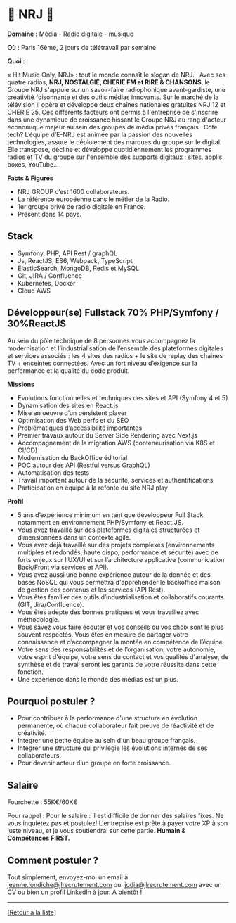 # 🎵 NRJ  🎵

**Domaine :** Média - Radio digitale - musique 

**Où :** Paris 16ème, 2 jours de télétravail par semaine 

**Quoi :** 

« Hit Music Only, NRJ» : tout le monde connaît le slogan de NRJ.   Avec ses quatre radios, **NRJ, NOSTALGIE, CHERIE FM et RIRE & CHANSONS**, le Groupe NRJ s'appuie sur un savoir-faire radiophonique avant-gardiste, une créativité foisonnante et des outils médias innovants. Sur le marché de la télévision il opère et développe deux chaînes nationales gratuites NRJ 12 et CHERIE 25.
Ces différents facteurs ont permis à l'entreprise de s'inscrire dans une dynamique de croissance hissant le Groupe NRJ au rang d'acteur économique majeur au sein des groupes de média privés français.
 Côté tech? L’équipe d’E-NRJ est animée par la passion des nouvelles technologies, assure le déploiement des marques du groupe sur le digital. Elle transpose, décline et développe quotidiennement les programmes radios et TV du groupe sur l'ensemble des supports digitaux : sites, applis, boxes, YouTube…


**Facts & Figures**

* NRJ GROUP c’est 1600 collaborateurs. 
* La référence européenne dans le métier de la Radio.
* 1er groupe privé de radio digitale en France.  
* Présent dans 14 pays.  

## Stack

* Symfony, PHP, API Rest / graphQL
* Js, ReactJS, ES6, Webpack, TypeScript
* ElasticSearch, MongoDB, Redis et MySQL
* Git, JIRA / Confluence 
* Kubernetes, Docker
* Cloud AWS


## Développeur(se) Fullstack 70% PHP/Symfony / 30%ReactJS  

Au sein du pôle technique de 8 personnes vous accompagnez la modernisation et l’industrialisation de l’ensemble des plateformes digitales et services associés  : les 4 sites des radios + le site de replay des chaines TV + enceintes connectées. 
Avec un fort niveau d’exigence sur la performance et la qualité du code produit.


**Missions** 

* Evolutions fonctionnelles et techniques des sites et API (Symfony 4 et 5)
* Dynamisation des sites en React.js
* Mise en oeuvre d’un persistent player
* Optimisation des Web perfs et du SEO 
* Problématiques d’accessibilité importantes
* Premier travaux autour du Server Side Rendering avec Next.js
* Accompagnement de la migration AWS (conteneurisation via K8S et CI/CD)
* Modernisation du BackOffice éditorial
* POC autour des API (Restful versus GraphQL)
* Automatisation des tests 
* Travail important autour de la sécurité, services et authentifications
* Participation en équipe à la refonte du site NRJ play


**Profil**

* 5 ans d’expérience minimum en tant que développeur Full Stack notamment en environnement PHP/Symfony et React.JS.
* Vous avez travaillé sur des plateformes digitales structurées et dimensionnées dans un contexte agile. 
* Vous avez déjà travaillé sur des projets complexes (environnements multiples et redondés, haute dispo, performance et sécurité) avec de forts enjeux sur l’UX/UI et sur l’architecture applicative (communication Back/Front via services et API). 
* Vous avez aussi une bonne expérience autour de la donnée et des bases NoSQL qui vous permettra d'appréhender le backoffice maison de gestion des contenus et les services (API Rest).
* Vous êtes familier des outils d’industrialisation et collaboratifs courants (GIT, Jira/Confluence).
* Vous êtes adepte des bonnes pratiques et vous travaillez avec méthodologie.
* Vous savez vous faire écouter et vos conseils ou vos choix sont le plus souvent respectés. Vous êtes en mesure de partager votre connaissance et d’accompagner la montée en compétence de l’équipe.
* Votre sens des responsabilités et de l’organisation, votre autonomie, votre esprit d'équipe, votre sens du contact et vos qualités d'analyse, de synthèse et de travail seront les garants de votre réussite dans cette fonction.
* Une expérience dans le monde des médias est un plus.


## Pourquoi postuler ?

* Pour contribuer à la performance d'une structure en évolution permanente, où chaque collaborateur fait preuve de réactivité et de créativité. 
* Intégrer une petite équipe au sein d'un beau groupe français.
* Intégrer une structure qui privilégie les évolutions internes de ses collaborateurs.
* Pour devenir acteur d’un groupe en forte croissance. 


## Salaire

Fourchette : 55K€/60K€  

Pour rappel : Pour le salaire : il est difficile de donner des salaires fixes. Ne vous inquiétez pas et postulez! L'entreprise est prête à payer votre XP à son juste niveau, et je vous soutiendrai sur cette partie. **Humain & Compétences FIRST.**


## Comment postuler ?

Tout simplement, envoyez-moi un email à jeanne.londiche@jlrecrutement.com ou  jodia@jlrecrutement.com avec un CV ou bien un profil LinkedIn à jour. À bientôt !


----
<a href="https://github.com/jlondiche/job-board-php/blob/master/README.md">[Retour a la liste]</a>